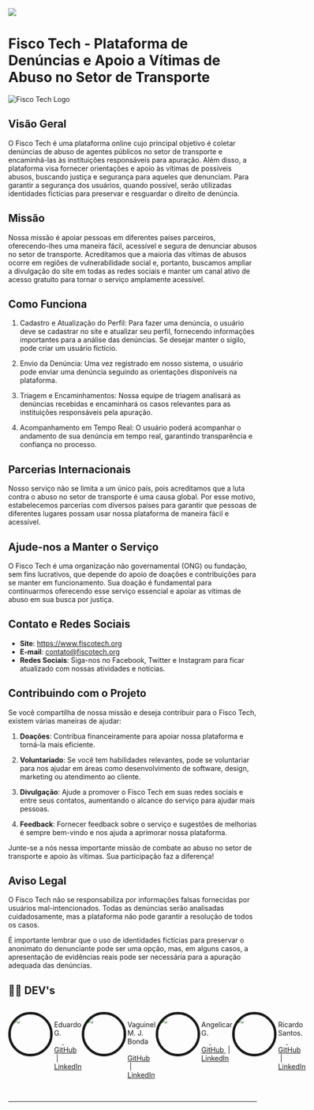 <img src="http://img.shields.io/static/v1?label=STATUS&message=EM%20DESENVOLVIMENTO&color=YELLOW&style=for-the-badge"/>

# Fisco Tech - Plataforma de Denúncias e Apoio a Vítimas de Abuso no Setor de Transporte

![Fisco Tech Logo]("./assets/logo.png")

## Visão Geral

O Fisco Tech é uma plataforma online cujo principal objetivo é coletar denúncias de abuso de agentes públicos no setor de transporte e encaminhá-las às instituições responsáveis para apuração. Além disso, a plataforma visa fornecer orientações e apoio às vítimas de possíveis abusos, buscando justiça e segurança para aqueles que denunciam. Para garantir a segurança dos usuários, quando possível, serão utilizadas identidades fictícias para preservar e resguardar o direito de denúncia.

## Missão

Nossa missão é apoiar pessoas em diferentes países parceiros, oferecendo-lhes uma maneira fácil, acessível e segura de denunciar abusos no setor de transporte. Acreditamos que a maioria das vítimas de abusos ocorre em regiões de vulnerabilidade social e, portanto, buscamos ampliar a divulgação do site em todas as redes sociais e manter um canal ativo de acesso gratuito para tornar o serviço amplamente acessível.

## Como Funciona

1. Cadastro e Atualização do Perfil: Para fazer uma denúncia, o usuário deve se cadastrar no site e atualizar seu perfil, fornecendo informações importantes para a análise das denúncias. Se desejar manter o sigilo, pode criar um usuário fictício.

2. Envio da Denúncia: Uma vez registrado em nosso sistema, o usuário pode enviar uma denúncia seguindo as orientações disponíveis na plataforma.

3. Triagem e Encaminhamentos: Nossa equipe de triagem analisará as denúncias recebidas e encaminhará os casos relevantes para as instituições responsáveis pela apuração.

4. Acompanhamento em Tempo Real: O usuário poderá acompanhar o andamento de sua denúncia em tempo real, garantindo transparência e confiança no processo.

## Parcerias Internacionais

Nosso serviço não se limita a um único país, pois acreditamos que a luta contra o abuso no setor de transporte é uma causa global. Por esse motivo, estabelecemos parcerias com diversos países para garantir que pessoas de diferentes lugares possam usar nossa plataforma de maneira fácil e acessível.

## Ajude-nos a Manter o Serviço

O Fisco Tech é uma organização não governamental (ONG) ou fundação, sem fins lucrativos, que depende do apoio de doações e contribuições para se manter em funcionamento. Sua doação é fundamental para continuarmos oferecendo esse serviço essencial e apoiar as vítimas de abuso em sua busca por justiça.

## Contato e Redes Sociais

- **Site**: https://www.fiscotech.org
- **E-mail**: contato@fiscotech.org
- **Redes Sociais**: Siga-nos no Facebook, Twitter e Instagram para ficar atualizado com nossas atividades e notícias.

## Contribuindo com o Projeto

Se você compartilha de nossa missão e deseja contribuir para o Fisco Tech, existem várias maneiras de ajudar:

1. **Doações**: Contribua financeiramente para apoiar nossa plataforma e torná-la mais eficiente.

2. **Voluntariado**: Se você tem habilidades relevantes, pode se voluntariar para nos ajudar em áreas como desenvolvimento de software, design, marketing ou atendimento ao cliente.

3. **Divulgação**: Ajude a promover o Fisco Tech em suas redes sociais e entre seus contatos, aumentando o alcance do serviço para ajudar mais pessoas.

4. **Feedback**: Fornecer feedback sobre o serviço e sugestões de melhorias é sempre bem-vindo e nos ajuda a aprimorar nossa plataforma.

Junte-se a nós nessa importante missão de combate ao abuso no setor de transporte e apoio às vítimas. Sua participação faz a diferença!

## Aviso Legal

O Fisco Tech não se responsabiliza por informações falsas fornecidas por usuários mal-intencionados. Todas as denúncias serão analisadas cuidadosamente, mas a plataforma não pode garantir a resolução de todos os casos.

É importante lembrar que o uso de identidades fictícias para preservar o anonimato do denunciante pode ser uma opção, mas, em alguns casos, a apresentação de evidências reais pode ser necessária para a apuração adequada das denúncias.

## 👩‍💻 DEV's

<div>
    <div style="display: flex;">
        <p>
            <img align=left margin=10 width=80 style="border-radius: 50px; border: 5px solid;" src="https://avatars.githubusercontent.com/u/35434628?v=4"/>
                <p>
                    &nbsp&nbsp&nbsp
                        Eduardo G.
                    <br>
                            &nbsp&nbsp&nbsp
                        <a href="http://instagram.com/programi_">
                            &nbsp;
                        <a href="https://github.com/Eduardo377">
                            GitHub
                        </a>
                            &nbsp;|&nbsp;
                        <a href="https://www.linkedin.com/in/eduardogomes377/">
                            LinkedIn
                        </a>
                    &nbsp;
                </p>
        </p>
        <p>
            <img align=left margin=10 width=80 style="border-radius: 50px; border: 5px solid;" src="https://avatars.githubusercontent.com/u/104402902?v=4"/>
                <p>
                    &nbsp&nbsp&nbsp
                        Vaguinel M. J. Bonda
                    <br>
                            &nbsp&nbsp&nbsp
                            &nbsp;
                        <a href="https://github.com/VagMJB">
                            GitHub
                        </a>
                            &nbsp;|&nbsp;
                        <a href="https://www.linkedin.com/in/eduardogomes377/">
                            LinkedIn
                        </a>
                    &nbsp;
                </p>
        </p>
        <p>
            <img align=left margin=10 width=80 style="border-radius: 50px; border: 5px solid;" src="https://avatars.githubusercontent.com/u/108835675?v=4"/>
                <p>
                    &nbsp&nbsp&nbsp
                        Angelicar G.
                    <br>
                            &nbsp&nbsp&nbsp
                        <a href="http://instagram.com/programi_">
                            &nbsp;
                        <a href="https://github.com/angelicarg">
                            GitHub
                        </a>
                            &nbsp;|&nbsp;
                        <a href="https://www.linkedin.com/in/eduardogomes377/">
                            LinkedIn
                        </a>
                    &nbsp;
                </p>
        </p>
        <p>
            <img align=left margin=10 width=80 style="border-radius: 50px; border: 5px solid;" src="https://avatars.githubusercontent.com/u/101869721?v=4"/>
                <p>
                    &nbsp&nbsp&nbsp
                        Ricardo Santos.
                    <br>
                            &nbsp&nbsp&nbsp
                        <a href="http://instagram.com/programi_">
                            &nbsp;
                        <a href="https://github.com/RicardoSantos-Dev">
                            GitHub
                        </a>
                            &nbsp;|&nbsp;
                        <a href="https://www.linkedin.com/in/eduardogomes377/">
                            LinkedIn
                        </a>
                    &nbsp;
                </p>
        </p>
    </div>
</div>

---